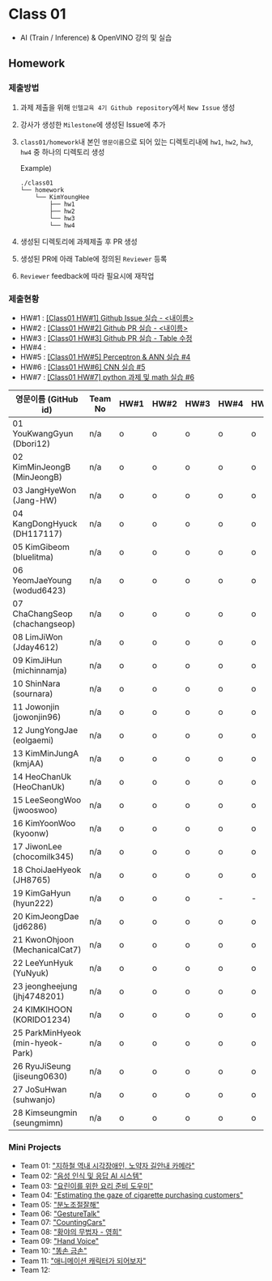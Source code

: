 # Class 01

* AI (Train / Inference) & OpenVINO 강의 및 실습

## Homework

### 제출방법

1. 과제 제출을 위해 `인텔교육 4기 Github repository`에서 `New Issue` 생성

2. 강사가 생성한 `Milestone`에 생성된 Issue에 추가 

3. `class01/homework`내 본인 `영문이름`으로 되어 있는 디렉토리내에 `hw1`, `hw2`, `hw3`, `hw4` 중 하나의 디렉토리 생성

    Example)
    ```
    ./class01
    └── homework
        └── KimYoungHee
            ├── hw1
            ├── hw2
            └── hw3
            └── hw4
    ```

4. 생성된 디렉토리에 과제제출 후 PR 생성

5. 생성된 PR에 아래 Table에 정의된 `Reviewer` 등록

6. `Reviewer` feedback에 따라 필요시에 재작업

### 제출현황

* HW#1 : [[Class01 HW#1] Github Issue 실습 - <내이름>](https://github.com/kccistc/intel-04/issues/1)
* HW#2 : [[Class01 HW#2] Github PR 실습 - <내이름>](https://github.com/kccistc/intel-04/issues/2)
* HW#3 : [[Class01 HW#3] Github PR 실습 - Table 수정](https://github.com/kccistc/intel-04/issues/3)
* HW#4 : 
* HW#5 : [[Class01 HW#5] Perceptron & ANN 실습 #4](https://github.com/kccistc/intel-04/issues/4)
* HW#6 : [[Class01 HW#6] CNN 실습 #5](https://github.com/kccistc/intel-04/issues/5)
* HW#7 : [[Class01 HW#7] python 과제 및 math 실습 #6](https://github.com/kccistc/intel-04/issues/6)

| 영문이름 (GitHub id)           | Team No | HW#1 | HW#2 | HW#3 | HW#4 | HW#5 | HW#6 | HW#7 | Reviewer |
|-------------------------------|---------|------|------|------|------|------|------|------|----------|
| 01 YouKwangGyun (Dbori12) | n/a | o | o | o | o | o | o | o | justinkimceo |
| 02 KimMinJeongB (MinJeongB) | n/a | o | o | o | o | o | o | o | justinkimceo |
| 03 JangHyeWon (Jang-HW) | n/a | o | o | o | o | o | o | o | justinkimceo |
| 04 KangDongHyuck (DH117117) | n/a | o | o | o | o | o | o | o | justinkimceo |
| 05 KimGibeom (bluelitma) | n/a | o | o | o | o | o | o | o | justinkimceo |
| 06 YeomJaeYoung (wodud6423) | n/a | o | o | o | o | o | o | o | justinkimceo |
| 07 ChaChangSeop (chachangseop) | n/a | o | o | o | o | o | o | o | justinkimceo |
| 08 LimJiWon (Jday4612) | n/a | o | o | o | o | o | o | o | justinkimceo |
| 09 KimJiHun (michinnamja) | n/a | o | o | o | o | o | o | o | justinkimceo |
| 10 ShinNara (sournara) | n/a | o | o | o | o | o | o | o | justinkimceo |
| 11 Jowonjin (jowonjin96) | n/a | o | o | o | o | o | o | - | justinkimceo |
| 12 JungYongJae (eolgaemi) | n/a | o | o | o | o | o | o | o | justinkimceo |
| 13 KimMinJungA (kmjAA) | n/a | o | o | o | o | o | o | o | justinkimceo |
| 14 HeoChanUk (HeoChanUk) | n/a | o | o | o | o | o | o | o | justinkimceo |
| 15 LeeSeongWoo (jwooswoo) | n/a | o | o | o | o | o | o | o | justinkimceo |
| 16 KimYoonWoo  (kyoonw) | n/a | o | o | o | o | o | o | o | justinkimceo |
| 17 JiwonLee (chocomilk345) | n/a | o | o | o | o | o | o | o | justinkimceo |
| 18 ChoiJaeHyeok (JH8765) | n/a | o | o | o | o | o | o | o | justinkimceo |
| 19 KimGaHyun (hyun222) | n/a | o | o | o | - | - | - | - | justinkimceo |
| 20 KimJeongDae (jd6286) | n/a | o | o | o | o | o | o | o | justinkimceo |
| 21 KwonOhjoon (MechanicalCat7) | n/a | o | o | o | o | o | o | o | justinkimceo |
| 22 LeeYunHyuk (YuNyuk) | n/a | o | o | o | o | o | o | o | justinkimceo |
| 23 jeongheejung (jhj4748201) | n/a | o | o | o | o | o | o | o | justinkimceo |
| 24 KIMKIHOON (KORIDO1234) | n/a |  o | o | o | o | o | o | - | justinkimceo |
| 25 ParkMinHyeok (min-hyeok-Park) | n/a | o | o | o | o | o | o | o | justinkimceo |
| 26 RyuJiSeung  (jiseung0630) | n/a | o | o | o | o | o | o | o | justinkimceo |
| 27 JoSuHwan (suhwanjo) | n/a | o | o | o | o | o | o | o | justinkimceo |
| 28 Kimseungmin (seungmimn) | n/a | o | o | o | o | o | o | o | justinkimceo |

### Mini Projects

* Team 01: ["지하철 역내 시각장애인, 노약자 길안내 카메라"](mini-project/01_KDH_JHW/README.md)
* Team 02: ["음성 인식 및 응답 AI 시스템"](mini-project/02_kim_yeom/README.md)
* Team 03: ["요린이를 위한 요리 준비 도우미"](mini-project/03_kmjb_ykg/README.md)
* Team 04: ["Estimating the gaze of cigarette purchasing customers"](mini-project/04_Mini_Project_JWJ_JYJ/README.md)
* Team 05: ["분노조절잘해"](mini-project/05_cjh_ljw/README.md)
* Team 06: ["GestureTalk"](mini-project/06_LJW_CCS/README.md)
* Team 07: ["CountingCars"](mini-project/07_Chanuk,Nara/README.md)
* Team 08: ["황야의 무법자 - 영희"](mini-project/08_seongwoo,yoonwoo/README.md)
* Team 09: ["Hand Voice"](mini-project/09_jhj_kkh/README.md)
* Team 10: ["똥손 금손"](mini-project/team10/README.md)
* Team 11: ["애니메이션 캐릭터가 되어보자"](mini-project/11_kimjihun/README.md)
* Team 12:
